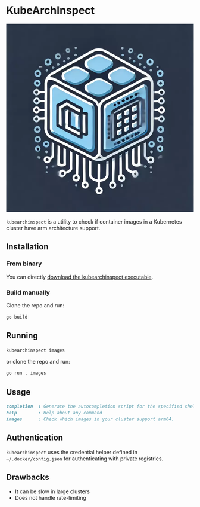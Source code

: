 # KubeArchInspect

![kubearchinspect logo](./assets/kubearchinspect_logo_80.webp)

`kubearchinspect` is a utility to check if container images in a Kubernetes cluster have arm architecture support.

## Installation

### From binary

You can directly [download the kubearchinspect executable](https://github.com/Arm-Debug/kubearchinspect/releases).

### Build manually

Clone the repo and run:

```sh
go build
```

## Running

```sh
kubearchinspect images
```

or clone the repo and run:

```sh
go run . images
```

## Usage

```md
completion  : Generate the autocompletion script for the specified shell
help        : Help about any command
images      : Check which images in your cluster support arm64.
```

## Authentication

`kubearchinspect` uses the credential helper defined in `~/.docker/config.json` for authenticating with private registries.

## Drawbacks

- It can be slow in large clusters
- Does not handle rate-limiting

